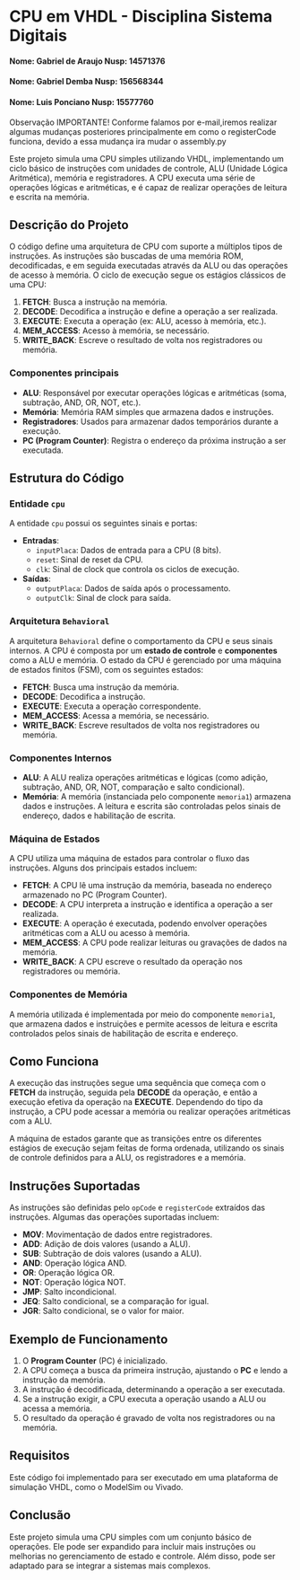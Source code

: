 # CPU em VHDL - Disciplina Sistema Digitais

#### Nome: Gabriel de Araujo Nusp: 14571376

#### Nome: Gabriel Demba Nusp: 156568344

#### Nome: Luis Ponciano Nusp: 15577760

Observação IMPORTANTE!
Conforme falamos por e-mail,iremos realizar algumas mudanças posteriores principalmente em como o registerCode funciona, devido a essa mudança ira mudar o assembly.py

Este projeto simula uma CPU simples utilizando VHDL, implementando um ciclo básico de instruções com unidades de controle, ALU (Unidade Lógica Aritmética), memória e registradores. A CPU executa uma série de operações lógicas e aritméticas, e é capaz de realizar operações de leitura e escrita na memória.

## Descrição do Projeto

O código define uma arquitetura de CPU com suporte a múltiplos tipos de instruções. As instruções são buscadas de uma memória ROM, decodificadas, e em seguida executadas através da ALU ou das operações de acesso à memória. O ciclo de execução segue os estágios clássicos de uma CPU:

1. **FETCH**: Busca a instrução na memória.
2. **DECODE**: Decodifica a instrução e define a operação a ser realizada.
3. **EXECUTE**: Executa a operação (ex: ALU, acesso à memória, etc.).
4. **MEM_ACCESS**: Acesso à memória, se necessário.
5. **WRITE_BACK**: Escreve o resultado de volta nos registradores ou memória.

### Componentes principais

- **ALU**: Responsável por executar operações lógicas e aritméticas (soma, subtração, AND, OR, NOT, etc.).
- **Memória**: Memória RAM simples que armazena dados e instruções.
- **Registradores**: Usados para armazenar dados temporários durante a execução.
- **PC (Program Counter)**: Registra o endereço da próxima instrução a ser executada.

## Estrutura do Código

### Entidade `cpu`

A entidade `cpu` possui os seguintes sinais e portas:

- **Entradas**:
  - `inputPlaca`: Dados de entrada para a CPU (8 bits).
  - `reset`: Sinal de reset da CPU.
  - `clk`: Sinal de clock que controla os ciclos de execução.
- **Saídas**:
  - `outputPlaca`: Dados de saída após o processamento.
  - `outputClk`: Sinal de clock para saída.

### Arquitetura `Behavioral`

A arquitetura `Behavioral` define o comportamento da CPU e seus sinais internos. A CPU é composta por um **estado de controle** e **componentes** como a ALU e memória. O estado da CPU é gerenciado por uma máquina de estados finitos (FSM), com os seguintes estados:

- **FETCH**: Busca uma instrução da memória.
- **DECODE**: Decodifica a instrução.
- **EXECUTE**: Executa a operação correspondente.
- **MEM_ACCESS**: Acessa a memória, se necessário.
- **WRITE_BACK**: Escreve resultados de volta nos registradores ou memória.

### Componentes Internos

- **ALU**: A ALU realiza operações aritméticas e lógicas (como adição, subtração, AND, OR, NOT, comparação e salto condicional).
- **Memória**: A memória (instanciada pelo componente `memoria1`) armazena dados e instruções. A leitura e escrita são controladas pelos sinais de endereço, dados e habilitação de escrita.

### Máquina de Estados

A CPU utiliza uma máquina de estados para controlar o fluxo das instruções. Alguns dos principais estados incluem:

- **FETCH**: A CPU lê uma instrução da memória, baseada no endereço armazenado no PC (Program Counter).
- **DECODE**: A CPU interpreta a instrução e identifica a operação a ser realizada.
- **EXECUTE**: A operação é executada, podendo envolver operações aritméticas com a ALU ou acesso à memória.
- **MEM_ACCESS**: A CPU pode realizar leituras ou gravações de dados na memória.
- **WRITE_BACK**: A CPU escreve o resultado da operação nos registradores ou memória.

### Componentes de Memória

A memória utilizada é implementada por meio do componente `memoria1`, que armazena dados e instruições e permite acessos de leitura e escrita controlados pelos sinais de habilitação de escrita e endereço.

## Como Funciona

A execução das instruções segue uma sequência que começa com o **FETCH** da instrução, seguida pela **DECODE** da operação, e então a execução efetiva da operação na **EXECUTE**. Dependendo do tipo da instrução, a CPU pode acessar a memória ou realizar operações aritméticas com a ALU.

A máquina de estados garante que as transições entre os diferentes estágios de execução sejam feitas de forma ordenada, utilizando os sinais de controle definidos para a ALU, os registradores e a memória.

## Instruções Suportadas

As instruções são definidas pelo `opCode` e `registerCode` extraídos das instruções. Algumas das operações suportadas incluem:

- **MOV**: Movimentação de dados entre registradores.
- **ADD**: Adição de dois valores (usando a ALU).
- **SUB**: Subtração de dois valores (usando a ALU).
- **AND**: Operação lógica AND.
- **OR**: Operação lógica OR.
- **NOT**: Operação lógica NOT.
- **JMP**: Salto incondicional.
- **JEQ**: Salto condicional, se a comparação for igual.
- **JGR**: Salto condicional, se o valor for maior.

## Exemplo de Funcionamento

1. O **Program Counter** (PC) é inicializado.
2. A CPU começa a busca da primeira instrução, ajustando o **PC** e lendo a instrução da memória.
3. A instrução é decodificada, determinando a operação a ser executada.
4. Se a instrução exigir, a CPU executa a operação usando a ALU ou acessa a memória.
5. O resultado da operação é gravado de volta nos registradores ou na memória.

## Requisitos

Este código foi implementado para ser executado em uma plataforma de simulação VHDL, como o ModelSim ou Vivado.

## Conclusão

Este projeto simula uma CPU simples com um conjunto básico de operações. Ele pode ser expandido para incluir mais instruções ou melhorias no gerenciamento de estado e controle. Além disso, pode ser adaptado para se integrar a sistemas mais complexos.



